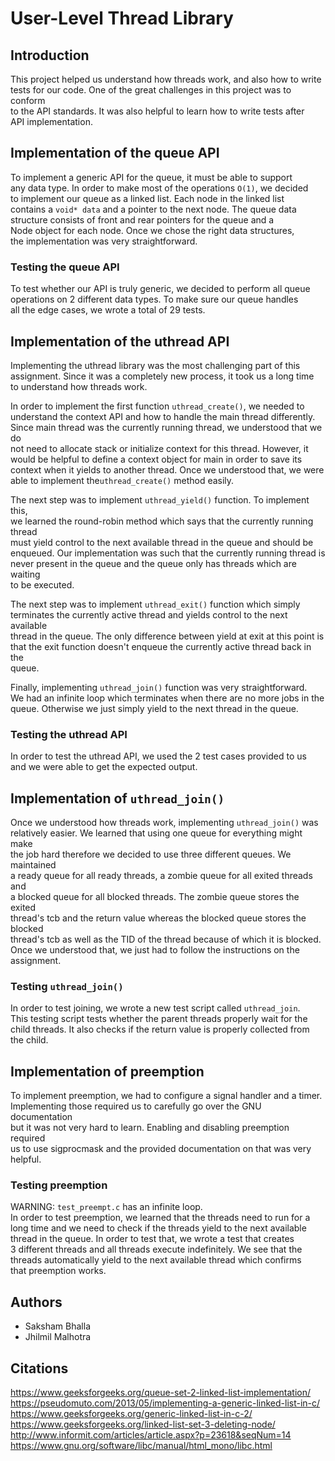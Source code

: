 # User-Level Thread Library

## Introduction
This project helped us understand how threads work, and also how to write  
tests for our code. One of the great challenges in this project was to conform  
to the API standards. It was also helpful to learn how to write tests after  
API implementation.  

## Implementation of the queue API
To implement a generic API for the queue, it must be able to support  
any data type. In order to make most of the operations `O(1)`, we decided  
to implement our queue as a linked list. Each node in the linked list  
contains a `void* data` and a pointer to the next node. The queue data  
structure consists of front and rear pointers for the queue and a  
Node object for each node. Once we chose the right data structures,  
the implementation was very straightforward.  

### Testing the queue API

To test whether our API is truly generic, we decided to perform all queue  
operations on 2 different data types. To make sure our queue handles  
all the edge cases, we wrote a total of 29 tests.  

## Implementation of the uthread API
Implementing the uthread library was the most challenging part of this  
assignment. Since it was a completely new process, it took us a long time  
to understand how threads work.  

In order to implement the first function `uthread_create()`, we needed to  
understand the context API and how to handle the main thread differently.  
Since main thread was the currently running thread, we understood that we do  
not need to allocate stack or initialize context for this thread. However, it  
would be helpful to define a context object for main in order to save its  
context when it yields to another thread. Once we understood that, we were  
able to implement the`uthread_create()` method easily.

The next step was to implement `uthread_yield()` function. To implement this,  
we learned the round-robin method which says that the currently running thread  
must yield control to the next available thread in the queue and should be  
enqueued. Our implementation was such that the currently running thread is  
never present in the queue and the queue only has threads which are waiting  
to be executed.  

The next step was to implement `uthread_exit()` function which simply   
terminates the currently active thread and yields control to the next available  
thread in the queue. The only difference between yield at exit at this point is  
that the exit function doesn't enqueue the currently active thread back in the  
queue. 

Finally, implementing `uthread_join()` function was very straightforward.  
We had an infinite loop which terminates when there are no more jobs in the  
queue. Otherwise we just simply yield to the next thread in the queue. 

### Testing the uthread API
In order to test the uthread API, we used the 2 test cases provided to us  
and we were able to get the expected output.  

## Implementation of `uthread_join()`
Once we understood how threads work, implementing `uthread_join()` was  
relatively easier. We learned that using one queue for everything might make  
the job hard therefore we decided to use three different queues. We maintained  
a ready queue for all ready threads, a zombie queue for all exited threads and   
a blocked queue for all blocked threads. The zombie queue stores the exited   
thread's tcb and the return value whereas the blocked queue stores the blocked  
thread's tcb as well as the TID of the thread because of which it is blocked.  
Once we understood that, we just had to follow the instructions on the  
assignment.  

### Testing `uthread_join()` 
In order to test joining, we wrote a new test script called `uthread_join`.  
This testing script tests whether the parent threads properly wait for the   
child threads. It also checks if the return value is properly collected from   
the child.  

## Implementation of preemption
To implement preemption, we had to configure a signal handler and a timer.  
Implementing those required us to carefully go over the GNU documentation  
but it was not very hard to learn. Enabling and disabling preemption required  
us to use sigprocmask and the provided documentation on that was very helpful.  

### Testing preemption
WARNING: `test_preempt.c` has an infinite loop.  
In order to test preemption, we learned that the threads need to run for a  
long time and we need to check if the threads yield to the next available  
thread in the queue. In order to test that, we wrote a test that creates  
3 different threads and all threads execute indefinitely. We see that the  
threads automatically yield to the next available thread which confirms  
that preemption works.  

## Authors
* Saksham Bhalla  
* Jhilmil Malhotra  

## Citations 

https://www.geeksforgeeks.org/queue-set-2-linked-list-implementation/  
https://pseudomuto.com/2013/05/implementing-a-generic-linked-list-in-c/  
https://www.geeksforgeeks.org/generic-linked-list-in-c-2/  
https://www.geeksforgeeks.org/linked-list-set-3-deleting-node/  
http://www.informit.com/articles/article.aspx?p=23618&seqNum=14  
https://www.gnu.org/software/libc/manual/html_mono/libc.html  
